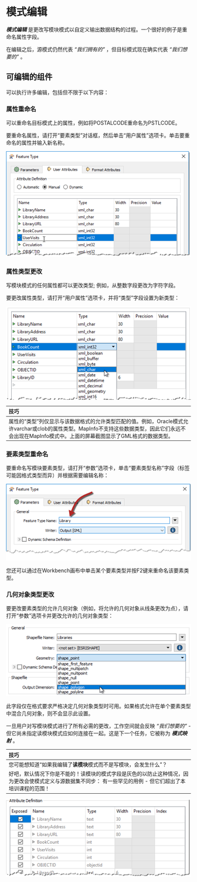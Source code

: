 # 模式编辑

_**模式编辑**_ 是更改写模块模式以自定义输出数据结构的过程。一个很好的例子是重命名属性字段。

在编辑之后，源模式仍然代表 _“我们拥有的”_ ，但目标模式现在确实代表 _“我们想要的”_ 。

## 可编辑的组件

可以执行许多编辑，包括但不限于以下内容：

### 属性重命名

可以重命名目标模式上的属性，例如将POSTALCODE重命名为PSTLCODE。

要重命名属性，请打开“要素类型”对话框，然后单击“用户属性”选项卡。单击要重命名的属性并输入新名称。

![](./Images/Img2.009.WriterFeatureTypeEditAttr.png)


### 属性类型更改

写模块模式的任何属性都可以更改类型; 例如，从整数字段更改为字符字段。

要更改属性类型，请打开“用户属性”选项卡，并将“类型”字段设置为新类型：

![](./Images/Img2.010.WriterFeatureTypeEditAttrType.png)

|  技巧 |
| :--- |
|  属性的“类型”列仅显示与该数据格式的允许类型匹配的值。例如，Oracle模式允许varchar或clob的属性类型。MapInfo不支持这些数据类型，因此它们永远不会出现在MapInfo模式中。上面的屏幕截图显示了GML格式的数据类型。 |

### 要素类型重命名

要重命名写模块要素类型，请打开“参数”选项卡，单击“要素类型名称”字段（标签可能因格式类型而异）并根据需要编辑名称：

![](./Images/Img2.011.WriterFeatureTypeEditName.png)

您还可以通过在Workbench画布中单击某个要素类型并按F2键来重命名该要素类型。

### 几何对象类型更改

要更改要素类型的允许几何对象（例如，将允许的几何对象从线条更改为点），请打开“参数”选项卡并更改允许的几何对象类型：

![](./Images/Img2.012.WriterFeatureTypeGeometry.png)

此字段仅在格式要求严格决定几何对象类型时可用。如果格式允许在单个要素类型中混合几何对象，则不会显示此设置。

一旦用户对写模块模式进行了所有必需的更改，工作空间就会反映 _“我们想要的”_  - 但它尚未指定读模块模式应如何连接在一起。这是下一个任务，它被称为 _**模式映射**_ 。

|  技巧 |
| :--- |
|  您可能想知道“如果我编辑了**读模块**模式而不是写模块，会发生什么”？     |
|  好吧，默认情况下你是不能的！读模块的模式字段是灰色的以防止这种情况，因为更改会使模式定义与源数据集不同步： 有一些罕见的用例 - 但它们超出了本培训课程的范围！ |

![](./Images/Img2.013.GrayedOutFeatureAttrs.png)


